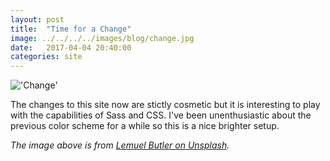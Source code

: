 ```yaml
---
layout: post
title:  "Time for a Change"
image: ../../../../images/blog/change.jpg
date:   2017-04-04 20:40:00
categories: site
---
```


!['Change'][change-image]

The changes to this site now are stictly cosmetic but it is interesting to play with the capabilities of Sass and CSS.  I've been unenthusiastic about the previous color scheme for a while so this is a nice brighter setup.



*The image above is from [Lemuel Butler on Unsplash].*

[Lemuel Butler on Unsplash]:     https://unsplash.com/@lemuelbutler
[change-image]:   ../../../../images/blog/change.jpg "Change"